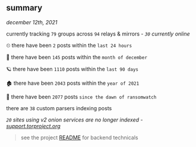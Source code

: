 
## summary
_december 12th, 2021_

currently tracking `79` groups across `94` relays & mirrors - _`30` currently online_

⏲ there have been `2` posts within the `last 24 hours`

🦈 there have been `145` posts within the `month of december`

🪐 there have been `1110` posts within the `last 90 days`

🏚 there have been `2043` posts within the `year of 2021`

🦕 there have been `2077` posts `since the dawn of ransomwatch`

there are `38` custom parsers indexing posts

_`20` sites using v2 onion services are no longer indexed - [support.torproject.org](https://support.torproject.org/onionservices/v2-deprecation/)_

> see the project [README](https://github.com/thetanz/ransomwatch#ransomwatch--) for backend technicals
